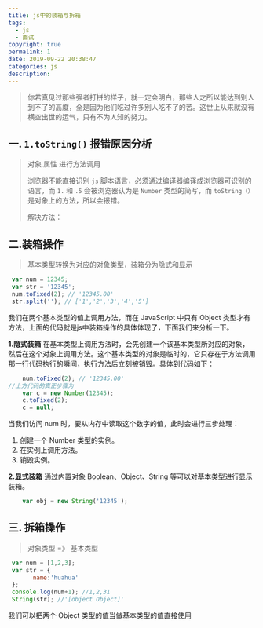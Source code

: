 ```yaml
---
title: js中的装箱与拆箱
tags:
  - js
  - 面试
copyright: true
permalink: 1
date: 2019-09-22 20:38:47
categories: js
description:
---
```




> 你若真见过那些强者打拼的样子，就一定会明白，那些人之所以能达到别人到不了的高度，全是因为他们吃过许多别人吃不了的苦。这世上从来就没有横空出世的运气，只有不为人知的努力。



<!-- more -->

## 一. `1.toString()` 报错原因分析

> 对象.属性  进行方法调用
>
> 浏览器不能直接识别 `js` 脚本语言，必须通过编译器编译成浏览器可识别的语言，而 `1.` 和 `.5` 会被浏览器认为是 `Number` 类型的简写，而 `toString（）` 是对象上的方法，所以会报错。
>
> 解决方法：

## 二.装箱操作

> 基本类型转换为对应的对象类型，装箱分为隐式和显示

```js
 var num = 12345;
 var str = '12345';
 num.toFixed(2); // '12345.00'
 str.split(''); // ['1','2','3','4','5']
```

我们在两个基本类型的值上调用方法，而在 JavaScript 中只有 Object 类型才有方法，上面的代码就是js中装箱操作的具体体现了，下面我们来分析一下。

**1.隐式装箱**
在基本类型上调用方法时，会先创建一个该基本类型所对应的对象，然后在这个对象上调用方法。这个基本类型的对象是临时的，它只存在于方法调用那一行代码执行的瞬间，执行方法后立刻被销毁。具体到代码如下：

```js
    num.toFixed(2); // '12345.00'
//上方代码的真正步骤为
    var c = new Number(12345);
    c.toFixed(2);
    c = null;
```

当我们访问 num 时，要从内存中读取这个数字的值，此时会进行三步处理：

1. 创建一个 Number 类型的实例。
2. 在实例上调用方法。
3. 销毁实例。

**2.显式装箱**
通过内置对象 Boolean、Object、String 等可以对基本类型进行显示装箱。

```js
    var obj = new String('12345');
```

## 三. 拆箱操作

> 对象类型 =》 基本类型

```js
 var num = [1,2,3];
 var str = {
       name:'huahua'
 };
 console.log(num+1); //1,2,31
 String(str); //'[object Object]'
```

我们可以把两个 Object 类型的值当做基本类型的值直接使用